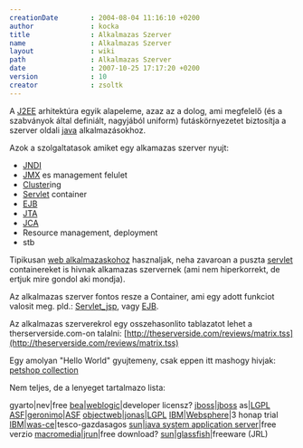 ```yaml
---
creationDate        : 2004-08-04 11:16:10 +0200 
author              : kocka 
title               : Alkalmazas Szerver 
name                : Alkalmazas Szerver 
layout              : wiki 
path                : Alkalmazas Szerver 
date                : 2007-10-25 17:17:20 +0200 
version             : 10 
creator             : zsoltk 
---
```

A [J2EE](j2ee.html) arhitektúra egyik alapeleme, azaz az a dolog, ami megfelelő (és a szabványok által definiált, nagyjából uniform) futáskörnyezetet biztosítja a szerver oldali [java](java.html) alkalmazásokhoz.

Azok a szolgaltatasok amiket egy alkamazas szerver nyujt:

*   [JNDI](JNDI.html)
*   [JMX](JMX.html) es management felulet
*   [Cluster](cluster.html)ing
*   [Servlet](servlet.html) container
*   [EJB](EJB.html)
*   [JTA](JTA.html)
*   [JCA](JCA.html)
*   Resource management, deployment
*   stb

Tipikusan [web alkalmazaskohoz](webapp.html) hasznaljak, neha zavaroan a puszta [servlet](servlet.html) containereket is hivnak alkamazas szervernek (ami nem hiperkorrekt, de ertjuk mire gondol aki mondja).

Az alkalmazas szerver fontos resze a Container, ami egy adott funkciot valosit meg. pld.: [Servlet_jsp](servlet_jsp.html), vagy [EJB](EJB.html).

Az alkalmazas szerverekrol egy osszehasonlito tablazatot lehet a therserverside.com-on talalni: [http://theserverside.com/reviews/matrix.tss](http://theserverside.com/reviews/matrix.tss)

Egy amolyan "Hello World" gyujtemeny, csak eppen itt mashogy hivjak: [petshop collection](petshop%20collection.html)

Nem teljes, de a lenyeget tartalmazo lista:

gyarto|nev|free
[bea](bea.html)|[weblogic](weblogic.html)|developer licensz?
[jboss](jboss.html)|[jboss](jboss.html) as|[LGPL](LGPL.html)
[ASF](ASF.html)|[geronimo](geronimo.html)|[ASF](ASF.html)
[objectweb](objectweb.html)|[jonas](jonas.html)|[LGPL](LGPL.html)
[IBM](IBM.html)|[Websphere](Websphere.html)|3 honap trial
[IBM](IBM.html)|[was-ce](was-ce.html)|tesco-gazdasagos
[sun](Sun.html)|[java system application server](Missing.html)|free verzio
[macromedia](Missing.html)|[jrun](jrun.html)|free download?
[sun](Sun.html)|[glassfish](glassfish.html)|freeware (JRL)



